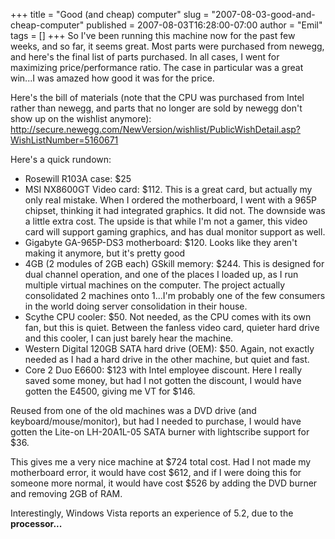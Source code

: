 +++
title = "Good (and cheap) computer"
slug = "2007-08-03-good-and-cheap-computer"
published = 2007-08-03T16:28:00-07:00
author = "Emil"
tags = []
+++
So I've been running this machine now for the past few weeks, and so
far, it seems great. Most parts were purchased from newegg, and here's
the final list of parts purchased. In all cases, I went for maximizing
price/performance ratio. The case in particular was a great win...I was
amazed how good it was for the price.  
  
Here's the bill of materials (note that the CPU was purchased from Intel
rather than newegg, and parts that no longer are sold by newegg don't
show up on the wishlist anymore):
<http://secure.newegg.com/NewVersion/wishlist/PublicWishDetail.asp?WishListNumber=5160671>  
  
Here's a quick rundown:  
  

-   Rosewill R103A case: $25
-   MSI NX8600GT Video card: $112. This is a great card, but actually my
    only real mistake. When I ordered the motherboard, I went with a
    965P chipset, thinking it had integrated graphics. It did not. The
    downside was a little extra cost. The upside is that while I'm not a
    gamer, this video card will support gaming graphics, and has dual
    monitor support as well.
-   Gigabyte GA-965P-DS3 motherboard: $120. Looks like they aren't
    making it anymore, but it's pretty good
-   4GB (2 modules of 2GB each) GSkill memory: $244. This is designed
    for dual channel operation, and one of the places I loaded up, as I
    run multiple virtual machines on the computer. The project actually
    consolidated 2 machines onto 1...I'm probably one of the few
    consumers in the world doing server consolidation in their house.
-   Scythe CPU cooler: $50. Not needed, as the CPU comes with its own
    fan, but this is quiet. Between the fanless video card, quieter hard
    drive and this cooler, I can just barely hear the machine.
-   Western Digital 120GB SATA hard drive (OEM): $50. Again, not exactly
    needed as I had a hard drive in the other machine, but quiet and
    fast.
-   Core 2 Duo E6600: $123 with Intel employee discount. Here I really
    saved some money, but had I not gotten the discount, I would have
    gotten the E4500, giving me VT for $146.

Reused from one of the old machines was a DVD drive (and
keyboard/mouse/monitor), but had I needed to purchase, I would have
gotten the Lite-on LH-20A1L-05 SATA burner with lightscribe support for
$36.  
  
This gives me a very nice machine at $724 total cost. Had I not made my
motherboard error, it would have cost $612, and if I were doing this for
someone more normal, it would have cost $526 by adding the DVD burner
and removing 2GB of RAM.  
  
Interestingly, Windows Vista reports an experience of 5.2, due to the
<span style="font-weight: bold;">processor...</span>
